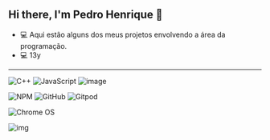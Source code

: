## Hi there, I'm Pedro Henrique 👋

- 💻 Aqui estão alguns dos meus projetos envolvendo a área da programação.
- 💻 13y

---

![C++](https://img.shields.io/badge/c++-%2300599C.svg?style=for-the-badge&logo=c%2B%2B&logoColor=white)
![JavaScript](https://user-images.githubusercontent.com/88590972/139758883-9d1b01eb-9df9-47ee-8e57-ac048c20b6a4.png)
![image](https://img.shields.io/badge/Python-14354C?style=for-the-badge&logo=python&logoColor=white)

![NPM](https://img.shields.io/badge/NPM-%23000000.svg?style=for-the-badge&logo=npm&logoColor=white)
![GitHub](https://img.shields.io/badge/github-%23121011.svg?style=for-the-badge&logo=github&logoColor=white)
![Gitpod](https://img.shields.io/badge/gitpod-f06611.svg?style=for-the-badge&logo=gitpod&logoColor=white)

![Chrome OS](https://img.shields.io/badge/chrome%20os-3d89fc?style=for-the-badge&logo=google%20chrome&logoColor=white)

![img](https://camo.githubusercontent.com/2da8237927e16704d112a03ab4a976d99e3c72eb7a56a9dc1ae9c566eb2177f2/68747470733a2f2f6163656769662e636f6d2f77702d636f6e74656e742f6769662f6f7574657273706163652d35372e676966)
